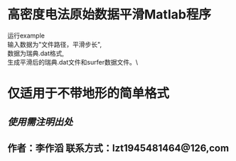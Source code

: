 # 高密度电法原始数据平滑Matlab程序
运行example\
输入数据为"文件路径，平滑步长",\
数据为瑞典.dat格式,\
生成平滑后的瑞典.dat文件和surfer数据文件。\
# 仅适用于不带地形的简单格式 #

***使用需注明出处***
-------------------------
作者：李作滔  联系方式：lzt1945481464@126,com
-------------------------
